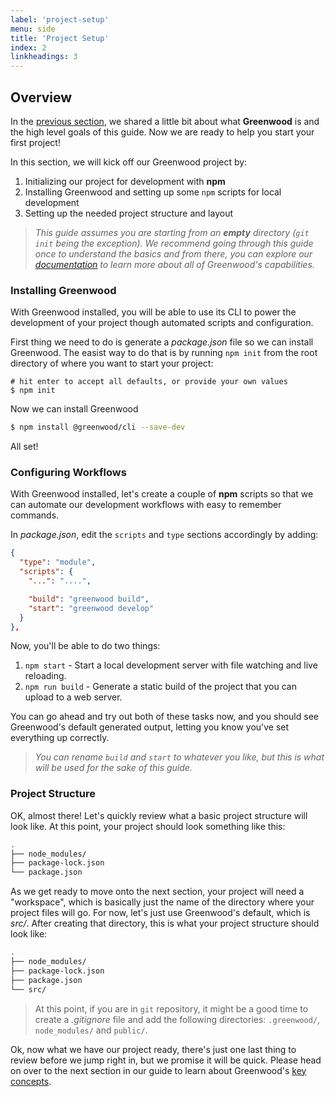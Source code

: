 ```yaml
---
label: 'project-setup'
menu: side
title: 'Project Setup'
index: 2
linkheadings: 3
---
```


## Overview
In the [previous section](/getting-started/), we shared a little bit about what **Greenwood** is and the high level goals of this guide.  Now we are ready to help you start your first project!

In this section, we will kick off our Greenwood project by:

1. Initializing our project for development with **npm**
1. Installing Greenwood and setting up some `npm` scripts for local development
1. Setting up the needed project structure and layout

> _This guide assumes you are starting from an **empty** directory (`git init` being the exception).  We recommend going through this guide once to understand the basics and from there, you can explore our [documentation](/docs/) to learn more about all of Greenwood's capabilities._

### Installing Greenwood
With Greenwood installed, you will be able to use its CLI to power the development of your project though automated scripts and configuration.

First thing we need to do is generate a _package.json_ file so we can install Greenwood.  The easist way to do that is by running `npm init` from the root directory of where you want to start your project:
```shell
# hit enter to accept all defaults, or provide your own values
$ npm init
```

Now we can install Greenwood
```bash
$ npm install @greenwood/cli --save-dev
```

All set!

### Configuring Workflows
With Greenwood installed, let's create a couple of **npm** scripts so that we can automate our development workflows with easy to remember commands.

In _package.json_, edit the `scripts` and `type` sections accordingly by adding:
```json
{
  "type": "module",
  "scripts": {
    "...": "....",

    "build": "greenwood build",
    "start": "greenwood develop"
  }
},
```

Now, you'll be able to do two things:
1. `npm start` - Start a local development server with file watching and live reloading.
1. `npm run build` - Generate a static build of the project that you can upload to a web server.

You can go ahead and try out both of these tasks now, and you should see Greenwood's default generated output, letting you know you've set everything up correctly.


> _You can rename `build` and `start` to whatever you like, but this is what will be used for the sake of this guide._


### Project Structure
OK, almost there!  Let's quickly review what a basic project structure will look like.  At this point, your project should look something like this:
```bash
.
├── node_modules/
├── package-lock.json
└── package.json
```

As we get ready to move onto the next section, your project will need a "workspace", which is basically just the name of the directory where your project files will go.  For now, let's just use Greenwood's default, which is _src/_.  After creating that directory, this is what your project structure should look like:

```bash
.
├── node_modules/
├── package-lock.json
├── package.json
└── src/
```

> At this point, if you are in `git` repository, it might be a good time to create a _.gitignore_ file and add the following directories: `.greenwood/`, `node_modules/` and `public/`.


Ok, now what we have our project ready, there's just one last thing to review before we jump right in, but we promise it will be quick.  Please head on over to the next section in our guide to learn about Greenwood's [key concepts](/getting-started/key-concepts).